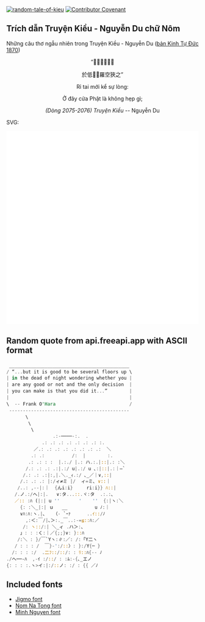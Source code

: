 [![random-tale-of-kieu](https://github.com/huuquyet/random-tale-of-kieu/actions/workflows/random-tale-of-kieu.yml/badge.svg)](https://github.com/huuquyet/random-tale-of-kieu/actions/workflows/random-tale-of-kieu.yml)
[![Contributor Covenant](https://img.shields.io/badge/Contributor%20Covenant-2.1-4baaaa.svg)](.github/CODE_OF_CONDUCT.md "Contributor Covenant 2.1")

## Trích dẫn Truyện Kiều - Nguyễn Du chữ Nôm

Những câu thơ ngẫu nhiên trong Truyện Kiều - Nguyễn Du ([bản Kinh Tự Đức 1870](https://vi.wikisource.org/wiki/Truy%E1%BB%87n_Ki%E1%BB%81u_(b%E1%BA%A3n_Kinh_T%E1%BB%B1_%C4%90%E1%BB%A9c_1870)))

<div align="center">
<!-- START_KIEU -->
      <p class="nom">“󰁹𦖻買計事𢚸</p>
      <p class="nom">於低𨷶𫢋羅空狹之”</p>
      <p class="quocngu">Rỉ tai mới kể sự lòng:</p>
      <p class="quocngu">Ở đây cửa Phật là không hẹp gì;</p>
      <p class="author"><i>(Dòng 2075-2076) Truyện Kiều</i> -- Nguyễn Du</p>
<!-- END_KIEU -->
</div>

SVG:

<div align="center">
  <img src="./assets/random-kieu.svg" alt="The Tale of Kieu - Nguyen Du">
</div>

## Random quote from api.freeapi.app with ASCII format

<!-- START_QUOTE -->
```rust
 ____________________________________________
/ “...but it is good to be several floors up \
| in the dead of night wondering whether you |
| are any good or not and the only decision  |
| you can make is that you did it...”        |
|                                            |
\  -- Frank O'Hara                           /
 --------------------------------------------
       \
        \
         \
                 .:-────-:.  .
             .: .: .: .: .: .: .: :.
          ／.: .: .: .: .: .: .: .:  ＼
         .: .:          /:  |        :.
        .: .: : :  |.:./ |.: ハ.:.|::|.: :＼
       /.: .: .: .:|.:/ u|.:/ u ､:|::|.:｜―`
      /.: .: .:|:,|.＼._ｨ.:/ ､_／｜∨,::|
     /.: .: .: |:/ィ≠ミ |/  ィ=ミ､ ∨::｜
    /..: ,--|:｜  {んi:i}     ri:i}} ﾊ::|
   /.ノ.:/へ|:|.   ∨:タ...::.ヾ:タ  .:.:､
   ／:: :ﾊ (|:| u ''       '    ''  {:|ヽ:＼
     {: :＼_|:| ｕ   __          u ﾉ:｜
     ∨ﾊ:ﾊ:ヽ.|､   （- `ｰｧ      ..ｲ::/ﾉ
       ,:＜:￣/|､＞:._￣..:-=≦::ﾊ:／
      /: ヽ::/:| ＼_ィ .ハ＞:、
     」: : :く:｜／{;;}∨: }::ﾊ
    /:＼ : }/￣`Yヽ:∥:／: /:「Y二ヽ
   / : : : /  ￣}-':/::〉: }:/Y{─ }
  /: : : :/  .二ﾌ::/::/: : ﾘ::ﾊ{-- ﾉ
./へ──‐ﾊ  ,-ｲ :/::/ : :ﾑ:-{､_エノ
{: : : :.ヽ>イ:|:/::ノ: :/ : {{ ／ﾉ 
```
<!-- END_QUOTE -->

## Included fonts

- [Jigmo font](https://github.com/kamichikoichi/jigmo)
- [Nom Na Tong font](https://github.com/nomfoundation/font)
- [Minh Nguyen font](https://github.com/TKYKmori/Minh-Nguyen)
